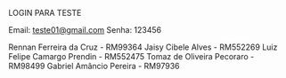 LOGIN PARA TESTE

Email: teste01@gmail.com
Senha: 123456


Rennan Ferreira da Cruz - RM99364
Jaisy Cibele Alves - RM552269
Luiz Felipe Camargo Prendin - RM552475
Tomaz de Oliveira Pecoraro - RM98499
Gabriel Amâncio Pereira - RM97936